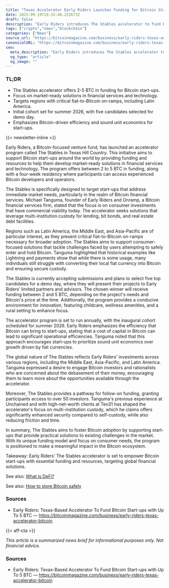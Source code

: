 ```yaml
---
title: "Texas Accelerator Early Riders Launches Funding for Bitcoin Start-ups"
date: 2025-09-19T19:33:48.222673Z
draft: false
description: "Early Riders introduces The Stables accelerator to fund Bitcoin start-ups with up to 5 BTC, targeting global financial solutions."
tags: ["crypto","news","blockchain"]
categories: ["News"]
source_url: "https://bitcoinmagazine.com/business/early-riders-texas-accelerator-bitcoin"
canonicalURL: "https://bitcoinmagazine.com/business/early-riders-texas-accelerator-bitcoin"
seo:
  meta_description: "Early Riders introduces The Stables accelerator to fund Bitcoin start-ups with up to 5 BTC, targeting global financial solutions."
  og_type: "article"
  og_image: ""
---
```


### TL;DR
- The Stables accelerator offers 2-5 BTC in funding for Bitcoin start-ups.
- Focus on market-ready solutions in financial services and technology.
- Targets regions with critical fiat-to-Bitcoin on-ramps, including Latin America.
- Initial cohort set for summer 2026, with five candidates selected for demo day.
- Emphasizes Bitcoin-driven efficiency and sound unit economics for start-ups.

{{< newsletter-inline >}}

Early Riders, a Bitcoin-focused venture fund, has launched an accelerator program called The Stables in Texas Hill Country. This initiative aims to support Bitcoin start-ups around the world by providing funding and resources to help them develop market-ready solutions in financial services and technology. The program offers between 2 to 5 BTC in funding, along with a four-week residency where participants can access experienced Bitcoin developers and operators.

The Stables is specifically designed to target start-ups that address immediate market needs, particularly in the realm of Bitcoin financial services. Michael Tanguma, founder of Early Riders and Onramp, a Bitcoin financial services firm, stated that the focus is on consumer investments that have commercial viability today. The accelerator seeks solutions that leverage multi-institution custody for lending, bit bonds, and real estate debt facilities.

Regions such as Latin America, the Middle East, and Asia-Pacific are of particular interest, as they present critical fiat-to-Bitcoin on-ramps necessary for broader adoption. The Stables aims to support consumer-focused solutions that tackle challenges faced by users attempting to safely enter and hold Bitcoin. Tanguma highlighted that historical examples like Lightning and payments show that while there is some usage, many individuals still struggle with converting their local fiat currency into Bitcoin and ensuring secure custody.

The Stables is currently accepting submissions and plans to select five top candidates for a demo day, where they will present their projects to Early Riders’ limited partners and advisors. The chosen winner will receive funding between 2 and 5 BTC, depending on the project's needs and Bitcoin's price at the time. Additionally, the program provides a conducive environment for innovation, featuring childcare, wellness amenities, and a rural setting to enhance focus.

The accelerator program is set to run annually, with the inaugural cohort scheduled for summer 2026. Early Riders emphasizes the efficiency that Bitcoin can bring to start-ups, stating that a cost of capital in Bitcoin can lead to significant operational efficiencies. Tanguma noted that this approach encourages start-ups to prioritize sound unit economics over growth driven by fiat currencies.

The global nature of The Stables reflects Early Riders' investments across various regions, including the Middle East, Asia-Pacific, and Latin America. Tanguma expressed a desire to engage Bitcoin investors and rationalists who are concerned about the debasement of their money, encouraging them to learn more about the opportunities available through the accelerator.

Moreover, The Stables provides a pathway for follow-on funding, granting participants access to over 50 investors. Tanguma's previous experience at Unchained and with high-net-worth clients at Ten31 has shaped the accelerator's focus on multi-institution custody, which he claims offers significantly enhanced security compared to self-custody, while also reducing friction and time.

In summary, The Stables aims to foster Bitcoin adoption by supporting start-ups that provide practical solutions to existing challenges in the market. With its unique funding model and focus on consumer needs, the program is positioned to make a meaningful impact in the Bitcoin ecosystem.

Takeaway: Early Riders' The Stables accelerator is set to empower Bitcoin start-ups with essential funding and resources, targeting global financial solutions.

See also: [What is DeFi?](/pages/what-is-defi/)

See also: [How to store Bitcoin safely](/pages/how-to-store-bitcoin-safely/)

### Sources
- Early Riders: Texas-Based Accelerator To Fund Bitcoin Start-ups with Up To 5 BTC — https://bitcoinmagazine.com/business/early-riders-texas-accelerator-bitcoin

{{< aff-cta >}}

_This article is a summarized news brief for informational purposes only. Not financial advice._

### Sources
- Early Riders: Texas-Based Accelerator To Fund Bitcoin Start-ups with Up To 5 BTC — https://bitcoinmagazine.com/business/early-riders-texas-accelerator-bitcoin

